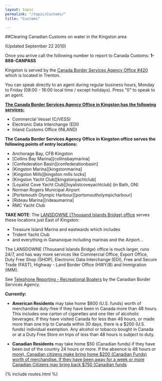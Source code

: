 ```yaml
---
layout: topic
permalink: "/topic/Customs/"
title: "Customs"

---
```


##Clearing Canadian Customs on water in the Kingston area

(Updated September 22 2010)

Once you arrive call the following number to report to Canada Customs: <strong>1-888-CANPASS</strong>

Kingston is served by the [Canada Border Services Agency Office #420](http://www.cbsa-asfc.gc.ca/contact/listing/offices/office171-e.html) which is located in Trenton.

You can speak directly to an agent during regular business hours, Monday to Friday (08:00 - 16:00 local time / except holidays).  Press "0" to speak to an agent.

<strong>[The Canada Border Services Agency Office in Kingston has the following services:](http://www.cbsa-asfc.gc.ca/contact/listing/offices/office171-e.html)</strong>


* Commercial Vessel (C/VESS)
* Electronic Data Interchange (EDI)
* Inland Customs Office (INLAND)

**The Canada Border Services Agency Office in Kingston office serves the following points of entry locations:**

* Anchorage Bay, CFB Kingston
* [Collins Bay Marina][collinsbaymarina]
* [Confederation Basin][confederationbasin]
* [Kingston Marina][kingstonmarina]
* [Kingston Mills][kingston mills locks]
* [Kingston Yacht Club][kingstonyachtclub]
* [Loyalist Cove Yacht Club][loyalistcoveyachtclub] (in Bath, ON)
* Norman Rogers Municipal Airport
* [Portsmouth Olympic Harbour][portsmoutholympicharbour]
* [Rideau Marina][rideaumarina]
* RMC Yacht Club


<strong>TAKE NOTE</strong>: The [LANSDOWNE (Thousand Islands Bridge) office](http://www.cbsa-asfc.gc.ca/contact/listing/indexpages/index1282-e.html#d1282) serves these locations just East of Kingston:

* Treasure Island Marina and eastwards which includes
* Trident Yacht Club
* and everything in Gananoque including marinas and the Airport...

The LANSDOWNE (Thousand Islands Bridge) office is much larger, runs 24/7, and has way more services like  Commercial Office, Export Office, Duty Free Shop (SHOP), Electronic Data Interchange (EDI), Free and Secure Trade (FAST), Highway - Land Border Office (HWY/B) and Immigration (IMM).

See [Telephone Reporting - Recreational Boaters](http://www.cbsa-asfc.gc.ca/travel/canpass/privateboat-e.html) by the Canadian Border Services Agency.

**Currently:**

* **American Residents** may take home $800 (U.S. funds) worth of merchandise duty-free if they have been in Canada more than 48 hours. This includes one carton of cigarettes and one liter of alcoholic beverages. If they have visited Canada for less than 48 hours, or made more than one trip to Canada within 30 days, there is a $200 (U.S. funds) individual exemption. Any alcohol or tobacco bought in Canada or at a Duty Free Store on trips of less than 48 hours is subject to duty.

* **Canadian Residents** may take home $50 (Canadian funds) if they have been out of the country 24 hours or more. If the absence is 48 hours or [more), Canadian citizens make bring home $200 (Canadian Funds) worth of merchandise. If they have been away for a week or more Canadian Citizens may bring back $750 (Canadian funds](http://trackerdogcollars.com/spiked-dog-collars.html)

{% include routes.html %}

